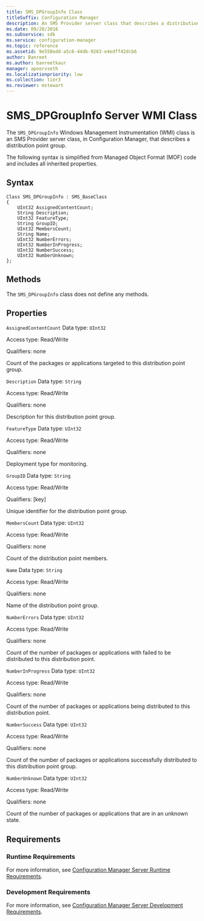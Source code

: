 ```yaml
---
title: SMS_DPGroupInfo Class
titleSuffix: Configuration Manager
description: An SMS Provider server class that describes a distribution point group.
ms.date: 09/20/2016
ms.subservice: sdk
ms.service: configuration-manager
ms.topic: reference
ms.assetid: 9e558edd-a5c6-44db-9283-e4edff42dcb6
author: Banreet
ms.author: banreetkaur
manager: apoorvseth
ms.localizationpriority: low
ms.collection: tier3
ms.reviewer: mstewart
---
```

# SMS_DPGroupInfo Server WMI Class
The `SMS_DPGroupInfo` Windows Management Instrumentation (WMI) class is an SMS Provider server class, in Configuration Manager, that describes a distribution point group.

 The following syntax is simplified from Managed Object Format (MOF) code and includes all inherited properties.

## Syntax

```
Class SMS_DPGroupInfo : SMS_BaseClass
{
    UInt32 AssignedContentCount;
    String Description;
    UInt32 FeatureType;
    String GroupID;
    UInt32 MembersCount;
    String Name;
    UInt32 NumberErrors;
    UInt32 NumberInProgress;
    UInt32 NumberSuccess;
    UInt32 NumberUnknown;
};
```

## Methods
 The `SMS_DPGroupInfo` class does not define any methods.

## Properties
 `AssignedContentCount`
 Data type: `UInt32`

 Access type: Read/Write

 Qualifiers: none

 Count of the packages or applications targeted to this distribution point group.

 `Description`
 Data type: `String`

 Access type: Read/Write

 Qualifiers: none

 Description for this distribution point group.

 `FeatureType`
 Data type: `UInt32`

 Access type: Read/Write

 Qualifiers: none

 Deployment type for monitoring.

 `GroupID`
 Data type: `String`

 Access type: Read/Write

 Qualifiers: [key]

 Unique identifier for the distribution point group.

 `MembersCount`
 Data type: `UInt32`

 Access type: Read/Write

 Qualifiers: none

 Count of the distribution point members.

 `Name`
 Data type: `String`

 Access type: Read/Write

 Qualifiers: none

 Name of the distribution point group.

 `NumberErrors`
 Data type: `UInt32`

 Access type: Read/Write

 Qualifiers: none

 Count of the number of packages or applications with failed to be distributed to this distribution point.

 `NumberInProgress`
 Data type: `UInt32`

 Access type: Read/Write

 Qualifiers: none

 Count of the number of packages or applications being distributed to this distribution point.

 `NumberSuccess`
 Data type: `UInt32`

 Access type: Read/Write

 Qualifiers: none

 Count of the number of packages or applications successfully distributed to this distribution point group.

 `NumberUnknown`
 Data type: `UInt32`

 Access type: Read/Write

 Qualifiers: none

 Count of the number of packages or applications that are in an unknown state.

## Requirements

### Runtime Requirements
 For more information, see [Configuration Manager Server Runtime Requirements](../../../../../develop/core/reqs/server-runtime-requirements.md).

### Development Requirements
 For more information, see [Configuration Manager Server Development Requirements](../../../../../develop/core/reqs/server-development-requirements.md).
